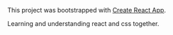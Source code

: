 This project was bootstrapped with [Create React App](https://github.com/facebookincubator/create-react-app).

Learning and understanding react and css together.